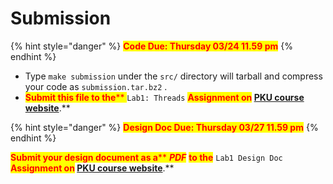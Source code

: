 # Submission

{% hint style="danger" %}
<mark style="color:red;">**Code Due: Thursday 03/24 11.59 pm**</mark>
{% endhint %}

* Type `make submission` under the `src/` directory will tarball and compress your code as `submission.tar.bz2` .&#x20;
* <mark style="color:red;">**Submit this file to the**</mark><mark style="color:red;">** **</mark><mark style="color:red;">**`Lab1: Threads`**</mark><mark style="color:red;">** **</mark><mark style="color:red;">**Assignment on**</mark> [PKU course website](https://course.pku.edu.cn)<mark style="color:red;">**.**</mark>

{% hint style="danger" %}
<mark style="color:red;">**Design Doc Due: Thursday 03/27 11.59 pm**</mark>
{% endhint %}

<mark style="color:red;">**Submit your design document as a**</mark><mark style="color:red;">** **</mark>_<mark style="color:red;">**PDF**</mark>_<mark style="color:red;">** **</mark><mark style="color:red;">**to the**</mark><mark style="color:red;">** **</mark><mark style="color:red;">**`Lab1 Design Doc`**</mark><mark style="color:red;">** **</mark><mark style="color:red;">**Assignment on**</mark> [PKU course website](https://course.pku.edu.cn)<mark style="color:red;">**.**</mark>
